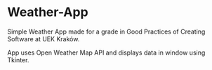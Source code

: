 # Weather-App

Simple Weather App made for a grade in Good Practices of Creating Software at UEK Kraków.

App uses Open Weather Map API and displays data in window using Tkinter.
